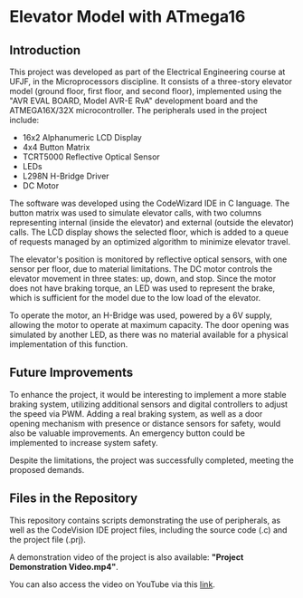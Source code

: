# Elevator Model with ATmega16

## Introduction
This project was developed as part of the Electrical Engineering course at UFJF, in the Microprocessors discipline. It consists of a three-story elevator model (ground floor, first floor, and second floor), implemented using the "AVR EVAL BOARD, Model AVR-E RvA" development board and the ATMEGA16X/32X microcontroller. The peripherals used in the project include:

- 16x2 Alphanumeric LCD Display
- 4x4 Button Matrix
- TCRT5000 Reflective Optical Sensor
- LEDs
- L298N H-Bridge Driver
- DC Motor

The software was developed using the CodeWizard IDE in C language. The button matrix was used to simulate elevator calls, with two columns representing internal (inside the elevator) and external (outside the elevator) calls. The LCD display shows the selected floor, which is added to a queue of requests managed by an optimized algorithm to minimize elevator travel.

The elevator's position is monitored by reflective optical sensors, with one sensor per floor, due to material limitations. The DC motor controls the elevator movement in three states: up, down, and stop. Since the motor does not have braking torque, an LED was used to represent the brake, which is sufficient for the model due to the low load of the elevator.

To operate the motor, an H-Bridge was used, powered by a 6V supply, allowing the motor to operate at maximum capacity. The door opening was simulated by another LED, as there was no material available for a physical implementation of this function.

## Future Improvements
To enhance the project, it would be interesting to implement a more stable braking system, utilizing additional sensors and digital controllers to adjust the speed via PWM. Adding a real braking system, as well as a door opening mechanism with presence or distance sensors for safety, would also be valuable improvements. An emergency button could be implemented to increase system safety.

Despite the limitations, the project was successfully completed, meeting the proposed demands.

## Files in the Repository
This repository contains scripts demonstrating the use of peripherals, as well as the CodeVision IDE project files, including the source code (.c) and the project file (.prj).

A demonstration video of the project is also available: **"Project Demonstration Video.mp4"**.

You can also access the video on YouTube via this [link](https://youtu.be/sUO7uEAPkws).

